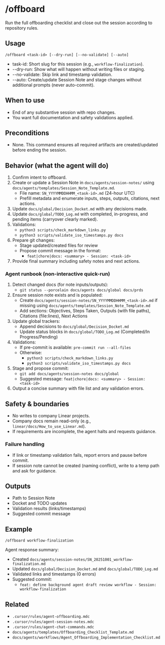 # /offboard

Run the full offboarding checklist and close out the session according to repository rules.

## Usage

```
/offboard <task-id> [--dry-run] [--no-validate] [--auto]
```

- task-id: Short slug for this session (e.g., `workflow-finalization`).
- --dry-run: Show what will happen without writing files or staging.
- --no-validate: Skip link and timestamp validation.
- --auto: Create/update Session Note and stage changes without additional prompts (never auto-commit).

## When to use

- End of any substantive session with repo changes.
- You want full documentation and safety validations applied.

## Preconditions

- None. This command ensures all required artifacts are created/updated before ending the session.

## Behavior (what the agent will do)

1. Confirm intent to offboard.
2. Create or update a Session Note in `docs/agents/session-notes/` using `docs/agents/templates/Session_Note_Template.md`.
   - File name: `SN_YYYYMMDDHHMM_<task-id>.md` (24-hour UTC)
   - Prefill metadata and enumerate inputs, steps, outputs, citations, next actions.
3. Update `docs/global/Decision_Docket.md` with any decisions made.
4. Update `docs/global/TODO_Log.md` with completed, in-progress, and pending items (carryover clearly marked).
5. Validations:
   - `python3 scripts/check_markdown_links.py`
   - `python3 scripts/validate_iso_timestamps.py docs`
6. Prepare git changes:
   - Stage updated/created files for review
   - Propose commit message in the format:
     - `feat|chore|docs: <summary> - Session: <task-id>`
7. Provide final summary including safety notes and next actions.

### Agent runbook (non-interactive quick-run)

1. Detect changed docs (for note inputs/outputs):
   - `git status --porcelain docs/agents docs/global docs/prds`
2. Ensure session note exists and is populated:
   - Create `docs/agents/session-notes/SN_YYYYMMDDHHMM_<task-id>.md` if missing using `docs/agents/templates/Session_Note_Template.md`
   - Add sections: Objectives, Steps Taken, Outputs (with file paths), Citations (file:lines), Next Actions
3. Update global trackers:
   - Append decisions to `docs/global/Decision_Docket.md`
   - Update status blocks in `docs/global/TODO_Log.md` (Completed/In Progress/Pending)
4. Validations:
   - If pre-commit is available: `pre-commit run --all-files`
   - Otherwise:
     - `python3 scripts/check_markdown_links.py`
     - `python3 scripts/validate_iso_timestamps.py docs`
5. Stage and propose commit:
   - `git add docs/agents/session-notes docs/global`
   - Suggested message: `feat|chore|docs: <summary> - Session: <task-id>`
6. Output a concise summary with file list and any validation errors.

## Safety & boundaries

- No writes to company Linear projects.
- Company docs remain read-only (e.g., `linear/docs/How_to_use_Linear.md`).
- If requirements are incomplete, the agent halts and requests guidance.

### Failure handling

- If link or timestamp validation fails, report errors and pause before commit.
- If session note cannot be created (naming conflict), write to a temp path and ask for guidance.

## Outputs

- Path to Session Note
- Docket and TODO updates
- Validation results (links/timestamps)
- Suggested commit message

## Example

```
/offboard workflow-finalization
```

Agent response summary:

- Created `docs/agents/session-notes/SN_20251001_workflow-finalization.md`
- Updated `docs/global/Decision_Docket.md` and `docs/global/TODO_Log.md`
- Validated links and timestamps (0 errors)
- Suggested commit:
  - `feat: define background agent draft review workflow - Session: workflow-finalization`

## Related

- `.cursor/rules/agent-offboarding.mdc`
- `.cursor/rules/agent-session-notes.mdc`
- `.cursor/rules/agent-chat-commands.mdc`
- `docs/agents/templates/Offboarding_Checklist_Template.md`
- `docs/agents/workflows/Agent_Offboarding_Implementation_Checklist.md`
